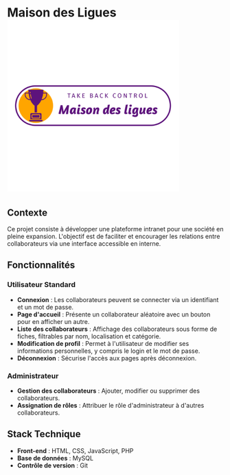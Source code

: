
# Maison des Ligues <img src="asset/Maison_des_ligues_transparent.png" alt="logo" width="400" height="400">

## Contexte

Ce projet consiste à développer une plateforme intranet pour une société en pleine expansion. L'objectif est de faciliter et encourager les relations entre collaborateurs via une interface accessible en interne.

## Fonctionnalités

### Utilisateur Standard
- **Connexion** : Les collaborateurs peuvent se connecter via un identifiant et un mot de passe.
- **Page d'accueil** : Présente un collaborateur aléatoire avec un bouton pour en afficher un autre.
- **Liste des collaborateurs** : Affichage des collaborateurs sous forme de fiches, filtrables par nom, localisation et catégorie.
- **Modification de profil** : Permet à l'utilisateur de modifier ses informations personnelles, y compris le login et le mot de passe.
- **Déconnexion** : Sécurise l'accès aux pages après déconnexion.

### Administrateur
- **Gestion des collaborateurs** : Ajouter, modifier ou supprimer des collaborateurs.
- **Assignation de rôles** : Attribuer le rôle d'administrateur à d'autres collaborateurs.

## Stack Technique

- **Front-end** : HTML, CSS, JavaScript, PHP
- **Base de données** : MySQL
- **Contrôle de version** : Git
